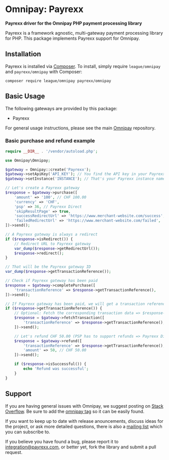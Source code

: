 # Omnipay: Payrexx

**Payrexx driver for the Omnipay PHP payment processing library**

Payrexx is a framework agnostic, multi-gateway payment processing library for PHP.
This package implements Payrexx support for Omnipay.

## Installation

Payrexx is installed via [Composer](http://getcomposer.org/). To install, simply require `league/omnipay` and `payrexx/omnipay` with Composer:

```
composer require league/omnipay payrexx/omnipay
```


## Basic Usage

The following gateways are provided by this package:

* Payrexx

For general usage instructions, please see the main [Omnipay](https://github.com/thephpleague/omnipay)
repository.

### Basic purchase and refund example

```php
require __DIR__ . '/vendor/autoload.php';

use Omnipay\Omnipay;

$gateway = Omnipay::create('Payrexx');
$gateway->setApiKey('API_KEY'); // You find the API key in your Payrexx merchant backend
$gateway->setInstance('INSTANCE'); // That's your Payrexx instance name (INSTANCE.payrexx.com)

// Let's create a Payrexx gateway
$response = $gateway->purchase([
    'amount' => '100', // CHF 100.00
    'currency' => 'CHF',
    'psp' => 36, // Payrexx Direct
    'skipResultPage' => true,
    'successRedirectUrl' => 'https://www.merchant-website.com/success',
    'failedRedirectUrl' => 'https://www.merchant-website.com/failed',
])->send();

// A Payrexx gateway is always a redirect
if ($response->isRedirect()) {
    // Redirect URL to Payrexx gateway
    var_dump($response->getRedirectUrl());
    $response->redirect();
}

// That will be the Payrexx gateway ID
var_dump($response->getTransactionReference());

// Check if Payrexx gateway has been paid
$response = $gateway->completePurchase([
    'transactionReference' => $response->getTransactionReference(),
])->send();

// If Payrexx gateway has been paid, we will get a transaction reference (Payrexx transaction ID)
if ($response->getTransactionReference()) {
    // Optional: Fetch the corresponding transaction data => $response->getData()
    $response = $gateway->fetchTransaction([
        'transactionReference' => $response->getTransactionReference(),
    ])->send();

    // Let's refund CHF 50.00 (PSP has to support refunds => Payrexx Direct supports refunds)
    $response = $gateway->refund([
        'transactionReference' => $response->getTransactionReference(), // That's the Payrexx transaction ID as well
        'amount' => 50, // CHF 50.00
    ])->send();

    if ($response->isSuccessful()) {
        echo 'Refund was successful';
    }
}
```

## Support

If you are having general issues with Omnipay, we suggest posting on
[Stack Overflow](http://stackoverflow.com/). Be sure to add the
[omnipay tag](http://stackoverflow.com/questions/tagged/omnipay) so it can be easily found.

If you want to keep up to date with release anouncements, discuss ideas for the project,
or ask more detailed questions, there is also a [mailing list](https://groups.google.com/forum/#!forum/omnipay) which
you can subscribe to.

If you believe you have found a bug, please report it to integration@payrexx.com,
or better yet, fork the library and submit a pull request.
